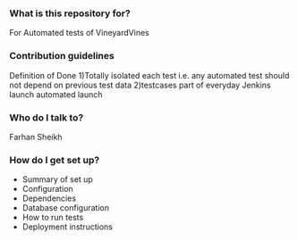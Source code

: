 ### What is this repository for? ###
For Automated tests of VineyardVines

### Contribution guidelines ###
Definition of Done
1)Totally isolated each test i.e. any automated test should not depend on previous test data
2)testcases part of everyday Jenkins launch automated launch

### Who do I talk to? ###
Farhan Sheikh

### How do I get set up? ###

* Summary of set up
* Configuration
* Dependencies
* Database configuration
* How to run tests
* Deployment instructions